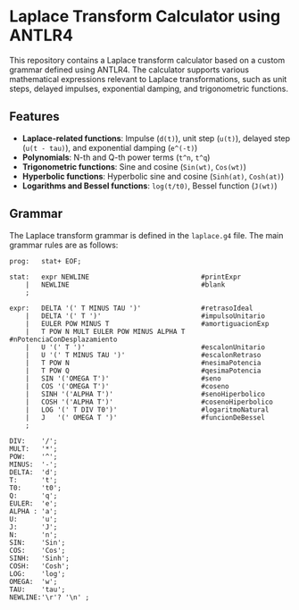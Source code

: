 # Laplace Transform Calculator using ANTLR4

This repository contains a Laplace transform calculator based on a custom grammar defined using ANTLR4. The calculator supports various mathematical expressions relevant to Laplace transformations, such as unit steps, delayed impulses, exponential damping, and trigonometric functions.

## Features
- **Laplace-related functions**: Impulse (`d(t)`), unit step (`u(t)`), delayed step (`u(t - tau)`), and exponential damping (`e^(-t)`)
- **Polynomials**: N-th and Q-th power terms (`t^n`, `t^q`)
- **Trigonometric functions**: Sine and cosine (`Sin(wt)`, `Cos(wt)`)
- **Hyperbolic functions**: Hyperbolic sine and cosine (`Sinh(at)`, `Cosh(at)`)
- **Logarithms and Bessel functions**: `log(t/t0)`, Bessel function (`J(wt)`)

## Grammar

The Laplace transform grammar is defined in the `laplace.g4` file. The main grammar rules are as follows:

```antlr
prog:   stat+ EOF;

stat:   expr NEWLINE                            #printExpr
    |   NEWLINE                                 #blank
    ;

expr:   DELTA '(' T MINUS TAU ')'               #retrasoIdeal
    |   DELTA '(' T ')'                         #impulsoUnitario
    |   EULER POW MINUS T                       #amortiguacionExp
    |   T POW N MULT EULER POW MINUS ALPHA T    #nPotenciaConDesplazamiento
    |   U '(' T ')'                             #escalonUnitario
    |   U '(' T MINUS TAU ')'                   #escalonRetraso
    |   T POW N                                 #nesimaPotencia
    |   T POW Q                                 #qesimaPotencia
    |   SIN '('OMEGA T')'                       #seno
    |   COS '('OMEGA T')'                       #coseno 
    |   SINH '('ALPHA T')'                      #senoHiperbolico
    |   COSH '('ALPHA T')'                      #cosenoHiperbolico
    |   LOG '(' T DIV T0')'                     #logaritmoNatural
    |   J   '(' OMEGA T ')'                     #funcionDeBessel
    ;

DIV:    '/';
MULT:   '*';
POW:    '^';
MINUS:  '-';
DELTA:  'd';
T:      't';
T0:     't0';
Q:      'q';
EULER:  'e';
ALPHA : 'a';
U:      'u';
J:      'J';
N:      'n';
SIN:    'Sin';
COS:    'Cos';
SINH:   'Sinh';
COSH:   'Cosh';
LOG:    'log';
OMEGA:  'w';
TAU:    'tau';
NEWLINE:'\r'? '\n' ;
